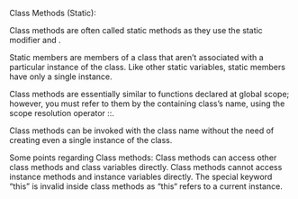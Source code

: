 Class Methods (Static):

Class methods are often called static methods as they use the static modifier and .

Static members are members of a class that aren’t associated with a particular
instance of the class. Like other static variables, static members have only a single instance.

Class methods are essentially similar to functions declared at global scope; however, you must refer to them by the containing class’s name, using the scope resolution operator ::.

Class methods can be invoked with the class name without the need of creating even a single instance of the class.

Some points regarding Class methods:
	Class methods can access other class methods and class variables directly.
	Class methods cannot access instance methods and instance variables directly.
	The special keyword “this” is invalid inside class methods as “this“ refers to a current instance.
